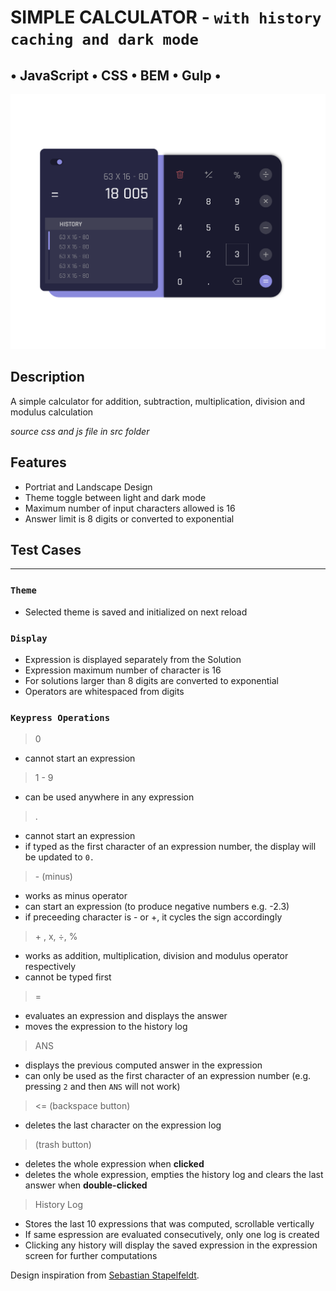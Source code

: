 # SIMPLE CALCULATOR - `with history caching and dark mode`
• JavaScript • CSS • BEM • Gulp •
---

![Design preview for calculator](./dist/assets/design/calc-03.png)

## Description
A simple calculator for addition, subtraction, multiplication, division and modulus calculation

*source css and js file in src folder*

## Features
- Portriat and Landscape Design
- Theme toggle between light and dark mode
- Maximum number of input characters allowed is 16
- Answer limit is 8 digits or converted to exponential



## Test Cases
---
### `Theme`
- Selected theme is saved and initialized on next reload

### `Display`
- Expression is displayed separately from the Solution
- Expression maximum number of character is 16
- For solutions larger than 8 digits are converted to exponential
- Operators are whitespaced from digits 

### `Keypress Operations`
> 0 
  - cannot start an expression

> 1 - 9
  - can be used anywhere in any expression

> .
  - cannot start an expression
  - if typed as the first character of an expression number, the display will be updated to `0.`

> \- (minus)
  - works as minus operator
  - can start an expression (to produce negative numbers e.g. -2.3)
  - if preceeding character is \- or +, it cycles the sign accordingly

> \+ , x, ÷, %
  - works as addition, multiplication, division and modulus operator respectively
  - cannot be typed first

> =
 - evaluates an expression and displays the answer
 - moves the expression to the history log

> ANS
  - displays the previous computed answer in the expression
  - can only be used as the first character of an expression number (e.g. pressing `2` and then `ANS` will not work)

> <= (backspace button)
  - deletes the last character on the expression log

> (trash button)
  - deletes the whole expression when **clicked**
  - deletes the whole expression, empties the history log and clears the last answer when **double-clicked**

> History Log
  - Stores the last 10 expressions that was computed, scrollable vertically
  - If same espression are evaluated consecutively, only one log is created
  - Clicking any history will display the saved expression in the expression screen for further computations

Design inspiration from [Sebastian Stapelfeldt](https://dribbble.com/shots/2297223-Day-04-Calculator).
